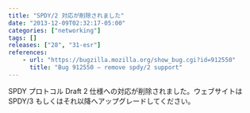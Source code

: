 ```yaml
---
title: "SPDY/2 対応が削除されました"
date: "2013-12-09T02:32:17-05:00"
categories: ["networking"]
tags: []
releases: ["28", "31-esr"]
references:
    - url: "https://bugzilla.mozilla.org/show_bug.cgi?id=912550"
      title: "Bug 912550 – remove spdy/2 support"
---
```

SPDY プロトコル Draft 2 仕様への対応が削除されました。ウェブサイトは SPDY/3 もしくはそれ以降へアップグレードしてください。
